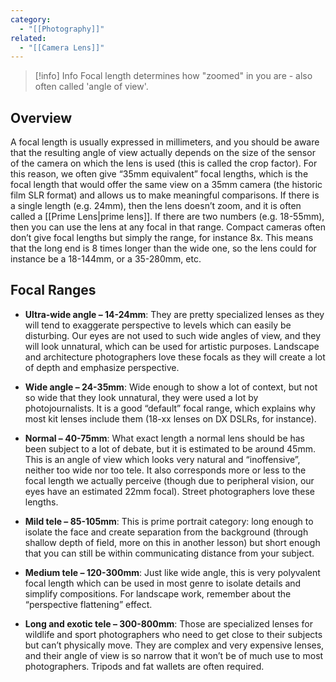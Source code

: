 ```yaml
---
category:
  - "[[Photography]]"
related:
  - "[[Camera Lens]]"
---
```

>[!info] Info
>Focal length determines how "zoomed" in you are - also often called 'angle of view'.

## Overview

A focal length is usually expressed in millimeters, and you should be aware that the resulting angle of view actually depends on the size of the sensor of the camera on which the lens is used (this is called the crop factor). 
For this reason, we often give “35mm equivalent” focal lengths, which is the focal length that would offer the same view on a 35mm camera (the historic film SLR format) and allows us to make meaningful comparisons. If there is a single length (e.g. 24mm), then the lens doesn’t zoom, and it is often called a [[Prime Lens|prime lens]]. If there are two numbers (e.g. 18-55mm), then you can use the lens at any focal in that range. Compact cameras often don’t give focal lengths but simply the range, for instance 8x. This means that the long end is 8 times longer than the wide one, so the lens could for instance be a 18-144mm, or a 35-280mm, etc.

## Focal Ranges

- **Ultra-wide angle – 14-24mm**: They are pretty specialized lenses as they will tend to exaggerate perspective to levels which can easily be disturbing. Our eyes are not used to such wide angles of view, and they will look unnatural, which can be used for artistic purposes. Landscape and architecture photographers love these focals as they will create a lot of depth and emphasize perspective.

- **Wide angle – 24-35mm**: Wide enough to show a lot of context, but not so wide that they look unnatural, they were used a lot by photojournalists. It is a good “default” focal range, which explains why most kit lenses include them (18-xx lenses on DX DSLRs, for instance).

- **Normal – 40-75mm**: What exact length a normal lens should be has been subject to a lot of debate, but it is estimated to be around 45mm. This is an angle of view which looks very natural and “inoffensive”, neither too wide nor too tele. It also corresponds more or less to the focal length we actually perceive (though due to peripheral vision, our eyes have an estimated 22mm focal). Street photographers love these lengths.

- **Mild tele – 85-105mm**: This is prime portrait category: long enough to isolate the face and create separation from the background (through shallow depth of field, more on this in another lesson) but short enough that you can still be within communicating distance from your subject.

- **Medium tele – 120-300mm**: Just like wide angle, this is very polyvalent focal length which can be used in most genre to isolate details and simplify compositions. For landscape work, remember about the “perspective flattening” effect.

- **Long and exotic tele – 300-800mm**: Those are specialized lenses for wildlife and sport photographers who need to get close to their subjects but can’t physically move. They are complex and very expensive lenses, and their angle of view is so narrow that it won’t be of much use to most photographers. Tripods and fat wallets are often required.

